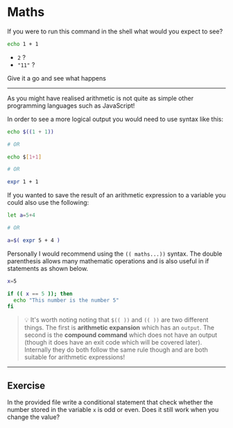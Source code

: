 # Maths

If you were to run this command in the shell what would you expect to see?

```sh
echo 1 + 1
```

- `2` ?
- `"11"` ?

Give it a go and see what happens

---

As you might have realised arithmetic is not quite as simple other programming languages such as JavaScript!

In order to see a more logical output you would need to use syntax like this:

```sh
echo $((1 + 1))

# OR

echo $[1+1]

# OR

expr 1 + 1
```

If you wanted to save the result of an arithmetic expression to a variable you could also use the following:

```sh
let a=5+4

# OR

a=$( expr 5 + 4 )
```

Personally I would recommend using the `(( maths...))` syntax. The double parenthesis allows many mathematic operations and is also useful in if statements as shown below.

```sh
x=5

if (( x == 5 )); then
  echo "This number is the number 5"
fi
```

> 💡 It's worth noting noting that `$(( ))` and `(( ))` are two different things. The first is **arithmetic expansion** which has an `output`. The second is the **compound command** which does not have an output (though it does have an exit code which will be covered later). Internally they do both follow the same rule though and are both suitable for arithmetic expressions!

---

## Exercise

In the provided file write a conditional statement that check whether the number stored in the variable `x` is odd or even. Does it still work when you change the value?
